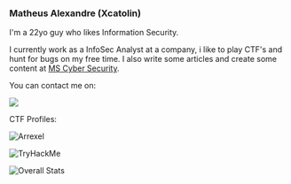 ### Matheus Alexandre (Xcatolin)

I'm a 22yo guy who likes Information Security.

I currently work as a InfoSec Analyst at a company, i like to play CTF's and hunt for bugs on my free time. I also write some articles and create some content at [MS Cyber Security](https://linktr.ee/mscybersec).


You can contact me on:

[<img src="https://img.shields.io/badge/linkedin-%230077B5.svg?&style=for-the-badge&logo=linkedin&logoColor=white" />](https://www.linkedin.com/in/matheus-ab/)

CTF Profiles:

![Arrexel](https://www.hackthebox.eu/badge/image/129918) 

<img src="https://i.imgur.com/oBQtUha.png" alt="TryHackMe">

![Overall Stats](https://github-readme-stats.vercel.app/api?username=xcatolin&count_private=true&show_icons=true&hide=contribs&theme=nord)
